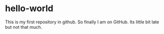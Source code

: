 # hello-world
This is my first repository in github.
So finally I am on GitHub. Its little bit late but not that much. 
